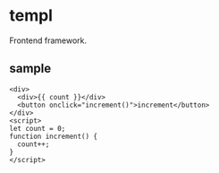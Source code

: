 # templ

Frontend framework.

## sample

```svelte
<div>
  <div>{{ count }}</div>
  <button onclick="increment()">increment</button>
</div>
<script>
let count = 0;
function increment() {
  count++;
}
</script>
```
